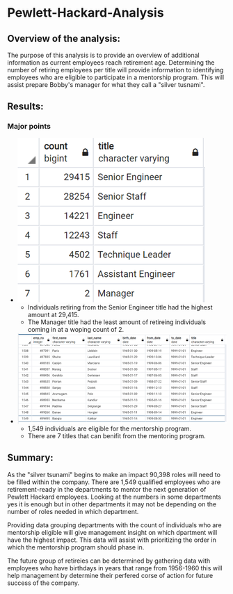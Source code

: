 # Pewlett-Hackard-Analysis

## Overview of the analysis: 
The purpose of this analysis is to provide an overview of additional information as current employees reach retirement age.  Determining the number of retiring employees per title will provide information to identifying employees who are eligible to participate in a mentorship program. This will assist prepare Bobby's manager for what they call a "silver tusnami".

## Results:

### Major points
- ![retiring_titles](https://github.com/Coachnmomof3/Pewlett-Hackard-Analysis/blob/master/retiring_titles.png)
  - Individuals retiring from the Senior Engineer title had the highest amount at 29,415.
  - The Manager title had the least amount of retireing individuals coming in at a woping count of 2.
- ![mentorship_eligibility](https://github.com/Coachnmomof3/Pewlett-Hackard-Analysis/blob/master/mentorship_eligibility.png)
  - 1,549 individuals are eligible for the mentorship program.
  - There are 7 titles that can benifit from the mentoring program.

## Summary: 
As the "silver tsunami" begins to make an impact 90,398 roles will need to be filled within the company. There are 1,549 qualified employees who are retirement-ready in the departments to mentor the next generation of Pewlett Hackard employees. Looking at the numbers in some departments yes it is enough but in other departments it may not be depending on the number of roles needed in which department.

Providing data grouping departments with the count of individuals who are mentorship eligible will give management insight on which dpartment will have the highest impact. This data will assist with prioritizing the order in which the mentorship program should phase in.

The future group of retireies can be determined by gathering data with employees who have birthdays in years that range from 1956-1960 this will help management by determine their perfered corse of action for future success of the company.